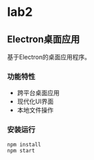 # lab2

## Electron桌面应用

基于Electron的桌面应用程序。

### 功能特性
- 跨平台桌面应用
- 现代化UI界面
- 本地文件操作

### 安装运行
```bash
npm install
npm start
```
